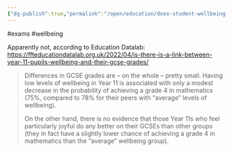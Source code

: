```yaml
---
{"dg-publish":true,"permalink":"/open/education/does-student-wellbeing-affect-exam-performance/"}
---
```


#exams #wellbeing

Apparently not, according to Education Datalab: https://ffteducationdatalab.org.uk/2022/04/is-there-is-a-link-between-year-11-pupils-wellbeing-and-their-gcse-grades/

>Differences in GCSE grades are – on the whole – pretty small. Having low levels of wellbeing in Year 11 is associated with only a modest decrease in the probability of achieving a grade 4 in mathematics (75%, compared to 78% for their peers with “average” levels of wellbeing).
>
>On the other hand, there is no evidence that those Year 11s who feel particularly joyful do any better on their GCSEs than other groups (they in fact have a slightly lower chance of achieving a grade 4 in mathematics than the “average” wellbeing group).